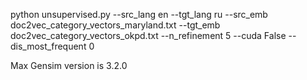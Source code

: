 python unsupervised.py --src_lang en --tgt_lang ru --src_emb doc2vec_category_vectors_maryland.txt --tgt_emb doc2vec_category_vectors_okpd.txt --n_refinement 5 --cuda False --dis_most_frequent 0

Max Gensim version is 3.2.0
